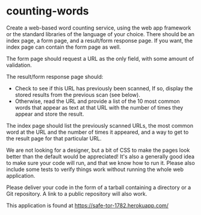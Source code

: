 # counting-words
Create a web-based word counting service, using the web app framework or the standard libraries of the language of your choice.  There should be an index page, a form page, and a result/form response page. If you want, the index page can contain the form page as well.

The form page should request a URL as the only field, with some amount of validation.

The result/form response page should:
* Check to see if this URL has previously been scanned,  If so, display the stored results from the previous scan (see below).
* Otherwise, read the URL and provide a list of the 10 most common words that appear as text at that URL with the number of times they appear and store the result.

The index page should list the previously scanned URLs, the most common word at the URL and the number of times it appeared, and a way to get to the result page for that particular URL.

We are not looking for a designer, but a bit of CSS to make the pages look better than the default would be appreciated! It's also a generally good idea to make sure your code will run, and that we know how to run it. Please also include some tests to verify things work without running the whole web application.

Please deliver your code in the form of a tarball containing a directory or a Git repository. A link to a public repository will also work.

This application is found at https://safe-tor-1782.herokuapp.com/